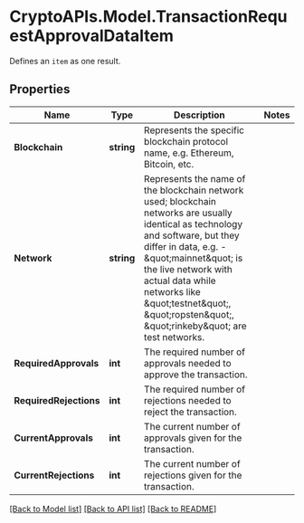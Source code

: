 # CryptoAPIs.Model.TransactionRequestApprovalDataItem
Defines an `item` as one result.

## Properties

Name | Type | Description | Notes
------------ | ------------- | ------------- | -------------
**Blockchain** | **string** | Represents the specific blockchain protocol name, e.g. Ethereum, Bitcoin, etc. | 
**Network** | **string** | Represents the name of the blockchain network used; blockchain networks are usually identical as technology and software, but they differ in data, e.g. - \&quot;mainnet\&quot; is the live network with actual data while networks like \&quot;testnet\&quot;, \&quot;ropsten\&quot;, \&quot;rinkeby\&quot; are test networks. | 
**RequiredApprovals** | **int** | The required number of approvals needed to approve the transaction. | 
**RequiredRejections** | **int** | The required number of rejections needed to reject the transaction. | 
**CurrentApprovals** | **int** | The current number of approvals given for the transaction. | 
**CurrentRejections** | **int** | The current number of rejections given for the transaction. | 

[[Back to Model list]](../README.md#documentation-for-models) [[Back to API list]](../README.md#documentation-for-api-endpoints) [[Back to README]](../README.md)

